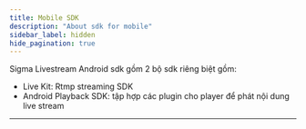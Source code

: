 ```yaml
---
title: Mobile SDK
description: "About sdk for mobile"
sidebar_label: hidden
hide_pagination: true
---
```


Sigma Livestream Android sdk gồm 2 bộ sdk riêng biệt gồm:
- Live Kit: Rtmp streaming SDK
- Android Playback SDK: tập hợp các plugin cho player để phát nội dung live stream

---
